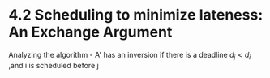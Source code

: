 
# 4.2 Scheduling to minimize lateness: An Exchange Argument

Analyzing the algorithm
	- A' has an inversion if there is a deadline $d_j < d_i$ ,and i is scheduled before j 